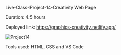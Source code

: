 Live-Class-Project-14-Creativity Web Page

Duration: 4.5 hours

Deployed link: https://graphics-creativity.netlify.app/


![Project14](https://user-images.githubusercontent.com/66403905/185869369-4134d827-647c-40c1-8004-8940af6f8e22.jpeg)


Tools used: HTML, CSS and VS Code
